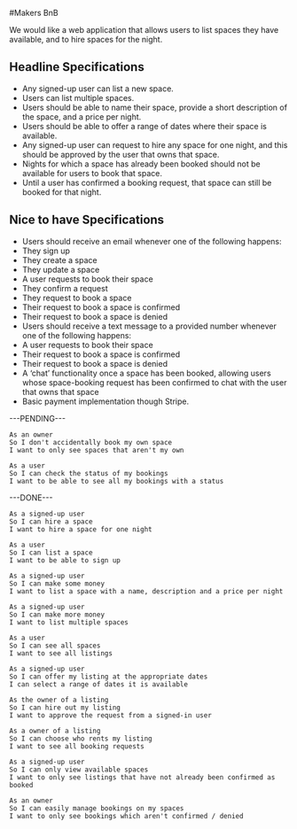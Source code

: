 #Makers BnB

We would like a web application that allows users to list spaces they have available, and to hire spaces for the night.

## Headline Specifications

- Any signed-up user can list a new space.
- Users can list multiple spaces.
- Users should be able to name their space, provide a short description of the space, and a price per night.
- Users should be able to offer a range of dates where their space is available.
- Any signed-up user can request to hire any space for one night, and this should be approved by the user that owns that space.
- Nights for which a space has already been booked should not be available for users to book that space.
- Until a user has confirmed a booking request, that space can still be booked for that night.

## Nice to have Specifications

- Users should receive an email whenever one of the following happens:
- They sign up
- They create a space
- They update a space
- A user requests to book their space
- They confirm a request
- They request to book a space
- Their request to book a space is confirmed
- Their request to book a space is denied
- Users should receive a text message to a provided number whenever one of the following happens:
- A user requests to book their space
- Their request to book a space is confirmed
- Their request to book a space is denied
- A ‘chat’ functionality once a space has been booked, allowing users whose space-booking request has been confirmed to chat with the user that owns that space
- Basic payment implementation though Stripe.

---PENDING---

```
As an owner
So I don't accidentally book my own space
I want to only see spaces that aren't my own
```

```
As a user
So I can check the status of my bookings
I want to be able to see all my bookings with a status
```

---DONE---

```
As a signed-up user
So I can hire a space
I want to hire a space for one night
```

```
As a user
So I can list a space
I want to be able to sign up
```

```
As a signed-up user
So I can make some money
I want to list a space with a name, description and a price per night
```

```
As a signed-up user
So I can make more money
I want to list multiple spaces
```

```
As a user
So I can see all spaces
I want to see all listings
```

```
As a signed-up user
So I can offer my listing at the appropriate dates
I can select a range of dates it is available
```

```
As the owner of a listing
So I can hire out my listing
I want to approve the request from a signed-in user
```

```
As a owner of a listing
So I can choose who rents my listing
I want to see all booking requests
```

```
As a signed-up user
So I can only view available spaces
I want to only see listings that have not already been confirmed as booked
```

```
As an owner
So I can easily manage bookings on my spaces
I want to only see bookings which aren't confirmed / denied
```
